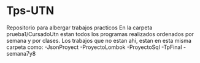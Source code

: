 # Tps-UTN
Repositorio para albergar trabajos practicos 
En la carpeta prueba1/CursadoUtn estan todos los programas realizados ordenados por semana y por clases.
Los trabajos que no estan ahi, estan en esta misma carpeta como:
  -JsonProyect
  -ProyectoLombok
  -ProyectoSql
  -TpFinal
  -semana7y8

  
